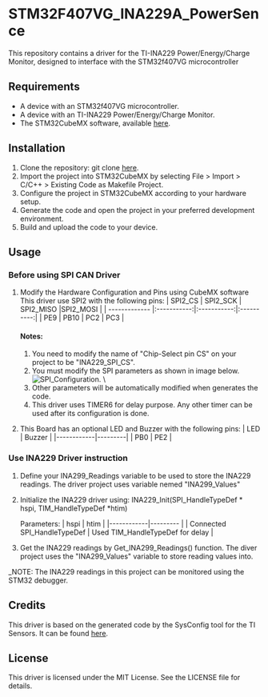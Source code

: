 # STM32F407VG_INA229A_PowerSence
This repository contains a driver for the TI-INA229 Power/Energy/Charge Monitor, designed to interface with the STM32f407VG microcontroller

## Requirements
* A device with an STM32f407VG microcontroller.
* A device with an TI-INA229 Power/Energy/Charge Monitor.
* The STM32CubeMX software, available [here](https://www.st.com/en/development-tools/stm32cubemx.html).

## Installation
1. Clone the repository:
git clone [here](https://github.com/Mahmoud-Sharabati/STM32F407VG_INA229A_PowerSence.git).
2. Import the project into STM32CubeMX by selecting File > Import > C/C++ > Existing Code as Makefile Project.
3. Configure the project in STM32CubeMX according to your hardware setup.
4. Generate the code and open the project in your preferred development environment.
5. Build and upload the code to your device.

## Usage

### Before using SPI CAN Driver
1. Modify the Hardware Configuration and Pins using CubeMX software
    This driver use SPI2 with the following pins:
    | SPI2_CS       | SPI2_SCK    | SPI2_MISO   |SPI2_MOSI   |
    | ------------- |:-----------:|:-----------:|:----------:|
    | PE9	    | PB10	  | PC2        | PC3	     |

	#### Notes:																	
	1. You need to modify the name of "Chip-Select pin CS" on your project to be "INA229_SPI_CS".
	2. You must modify the SPI parameters as shown in image below.
	\
	![SPI_Configuration](https://user-images.githubusercontent.com/16566502/215982637-edbc0245-69df-4847-aca3-c270d2754e99.png).
	\
	4. Other parameters will be automatically modified when generates the code.
	5. This driver uses TIMER6 for delay purpose. Any other timer can be used after its configuration is done.

2. This Board has an optional LED and Buzzer with the following pins:
   | LED	| Buzzer  |
   |------------|---------|
   | PB0	| PE2	  |

 ### Use INA229 Driver instruction
1. Define your INA299_Readings variable to be used to store the INA229 readings. The driver project uses variable nemed "INA299_Values"

2. Initialize the INA229 driver using: INA229_Init(SPI_HandleTypeDef * hspi, TIM_HandleTypeDef *htim)

	Parameters:
   | hspi | htim |
   |------------|--------- |
   | Connected SPI_HandleTypeDef | Used TIM_HandleTypeDef for delay |
   
3. Get the INA229 readings by Get_INA299_Readings() function. The diver project uses the "INA299_Values" variable to store reading values into. 

_NOTE: The INA229 readings in this project can be monitored using the STM32 debugger.

## Credits
This driver is based on the generated code by the SysConfig tool for the TI Sensors. It can be found [here](https://www.ti.com/tool/SYSCONFIG).

## License
This driver is licensed under the MIT License. See the LICENSE file for details.
